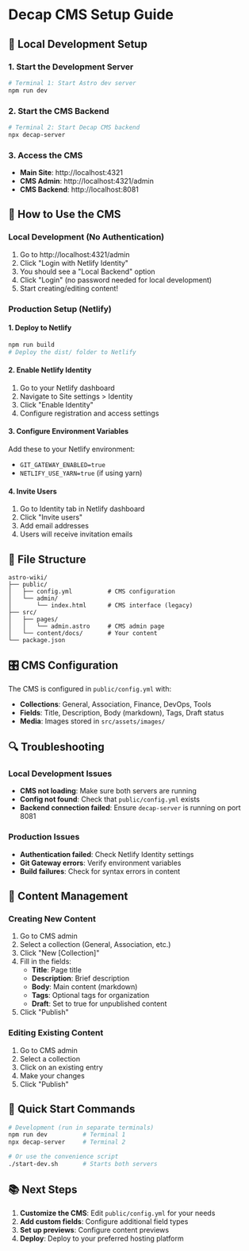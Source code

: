 # Decap CMS Setup Guide

## 🚀 Local Development Setup

### 1. Start the Development Server
```bash
# Terminal 1: Start Astro dev server
npm run dev
```

### 2. Start the CMS Backend
```bash
# Terminal 2: Start Decap CMS backend
npx decap-server
```

### 3. Access the CMS
- **Main Site**: http://localhost:4321
- **CMS Admin**: http://localhost:4321/admin
- **CMS Backend**: http://localhost:8081

## 🔧 How to Use the CMS

### Local Development (No Authentication)
1. Go to http://localhost:4321/admin
2. Click "Login with Netlify Identity"
3. You should see a "Local Backend" option
4. Click "Login" (no password needed for local development)
5. Start creating/editing content!

### Production Setup (Netlify)

#### 1. Deploy to Netlify
```bash
npm run build
# Deploy the dist/ folder to Netlify
```

#### 2. Enable Netlify Identity
1. Go to your Netlify dashboard
2. Navigate to Site settings > Identity
3. Click "Enable Identity"
4. Configure registration and access settings

#### 3. Configure Environment Variables
Add these to your Netlify environment:
- `GIT_GATEWAY_ENABLED=true`
- `NETLIFY_USE_YARN=true` (if using yarn)

#### 4. Invite Users
1. Go to Identity tab in Netlify dashboard
2. Click "Invite users"
3. Add email addresses
4. Users will receive invitation emails

## 📁 File Structure

```
astro-wiki/
├── public/
│   ├── config.yml          # CMS configuration
│   └── admin/
│       └── index.html      # CMS interface (legacy)
├── src/
│   ├── pages/
│   │   └── admin.astro     # CMS admin page
│   └── content/docs/       # Your content
└── package.json
```

## 🎛️ CMS Configuration

The CMS is configured in `public/config.yml` with:
- **Collections**: General, Association, Finance, DevOps, Tools
- **Fields**: Title, Description, Body (markdown), Tags, Draft status
- **Media**: Images stored in `src/assets/images/`

## 🔍 Troubleshooting

### Local Development Issues
- **CMS not loading**: Make sure both servers are running
- **Config not found**: Check that `public/config.yml` exists
- **Backend connection failed**: Ensure `decap-server` is running on port 8081

### Production Issues
- **Authentication failed**: Check Netlify Identity settings
- **Git Gateway errors**: Verify environment variables
- **Build failures**: Check for syntax errors in content

## 📝 Content Management

### Creating New Content
1. Go to CMS admin
2. Select a collection (General, Association, etc.)
3. Click "New [Collection]"
4. Fill in the fields:
   - **Title**: Page title
   - **Description**: Brief description
   - **Body**: Main content (markdown)
   - **Tags**: Optional tags for organization
   - **Draft**: Set to true for unpublished content
5. Click "Publish"

### Editing Existing Content
1. Go to CMS admin
2. Select a collection
3. Click on an existing entry
4. Make your changes
5. Click "Publish"

## 🚀 Quick Start Commands

```bash
# Development (run in separate terminals)
npm run dev          # Terminal 1
npx decap-server     # Terminal 2

# Or use the convenience script
./start-dev.sh       # Starts both servers
```

## 📚 Next Steps

1. **Customize the CMS**: Edit `public/config.yml` for your needs
2. **Add custom fields**: Configure additional field types
3. **Set up previews**: Configure content previews
4. **Deploy**: Deploy to your preferred hosting platform 